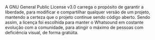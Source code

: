 A GNU General Public License v3.0 carrega o propósito de garantir a liberdade, para modificar e compartilhar qualquer versão de um projeto, mantendo a certeza que o projeto continue sendo código aberto. Sendo assim, a licença foi escolhida para manter o Whatsound em costante evolução com a comunidade, para atingir o máximo de pessoas com deficiência visual, de forma gratúita.
